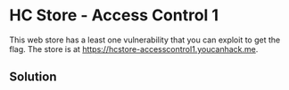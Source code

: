 # HC Store - Access Control 1

This web store has a least one vulnerability that you can exploit to get the flag. The store is at https://hcstore-accesscontrol1.youcanhack.me.

## Solution

